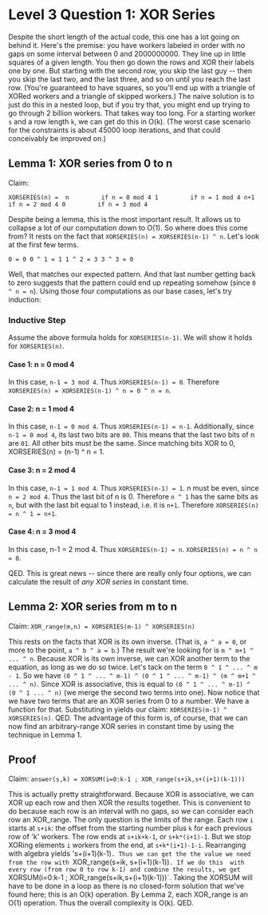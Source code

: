 # Level 3 Question 1: XOR Series

Despite the short length of the actual code, this one has a lot going on behind it. Here's the premise: you have workers labeled in order with no gaps
on some interval between 0 and 2000000000. They line up in little squares of a given length. You then go down the rows and XOR their labels
one by one. But starting with the second row, you skip the last guy -- then you skip the last two, and the last three, and so on until you
reach the last row. (You're guaranteed to have squares, so you'll end up with a triangle of XORed workers and a triangle of skipped workers.)
The naive solution is to just do this in a nested loop, but if you try that, you might end up trying to go through 2 billion workers. That
takes way too long. For a starting worker `s` and a row length `k`, we can get do this in O(k). (The worst case scenario for the constraints 
is about 45000 loop iterations, and that could conceivably be improved on.)

## Lemma 1: XOR series from 0 to n


Claim:

``
XORSERIES(n) = 
n         if n = 0 mod 4
1         if n = 1 mod 4
n+1       if n = 2 mod 4
0         if n = 3 mod 4
``

Despite being a lemma, this is the most important result. It allows us to collapse a lot of our computation down to O(1). 
So where does this come from? It rests on the fact that `XORSERIES(n) = XORSERIES(n-1) ^ n`. Let's look at the first few terms.

``
0 = 0
0 ^ 1 = 1
1 ^ 2 = 3
3 ^ 3 = 0
``

Well, that matches our expected pattern. And that last number getting back to zero suggests that the pattern could end up repeating somehow
(since `0 ^ n = n`). Using those four computations as our base cases, let's try induction:

### Inductive Step
Assume the above formula holds for `XORSERIES(n-1)`. We will show it holds for `XORSERIES(n)`.

#### Case 1: n = 0 mod 4
In this case, `n-1 = 3 mod 4`. Thus `XORSERIES(n-1) = 0`. Therefore `XORSERIES(n) = XORSERIES(n-1) ^ n = 0 ^ n = n`.

#### Case 2: n = 1 mod 4
In this case, `n-1 = 0 mod 4`. Thus `XORSERIES(n-1) = n-1`. Additionally, since `n-1 = 0 mod 4`, its last two bits are `00`. This means that
the last two bits of n are `01`. All other bits must be the same. Since matching bits XOR to 0, XORSERIES(n) = (n-1) ^ n = 1.

#### Case 3: n = 2 mod 4
In this case, `n-1 = 1 mod 4`. Thus `XORSERIES(n-1) = 1`. n must be even, since `n = 2 mod 4`. Thus the last bit of n is 0. Therefore `n ^ 1` 
has the same bits as `n`, but with the last bit equal to 1 instead, i.e. it is `n+1`. Therefore `XORSERIES(n) = n ^ 1 = n+1`.

#### Case 4: n = 3 mod 4
In this case, n-1 = 2 mod 4. Thus `XORSERIES(n-1) = n`. `XORSERIES(n) = n ^ n = 0`.

QED. This is great news -- since there are really only four options, we can calculate the result of *any XOR series* in constant time.

## Lemma 2: XOR series from m to n

Claim: `XOR_range(m,n) = XORSERIES(m-1) ^ XORSERIES(n)`

This rests on the facts that XOR is its own inverse. (That is, `a ^ a = 0`, or more to the point, `a ^ b ^ a = b`.)
The result we're looking for is `m ^ m+1 ^ ... ^ n`. Because XOR is its own inverse, we can XOR another term to the equation, as long as we 
do so twice. Let's tack on the term `0 ^ 1 ^ ... ^ m - 1`. So we have `(0 ^ 1 ^ ... ^ m-1) ^ (0 ^ 1 ^ ... ^ m-1) ^ (m ^ m+1 ^ ... ^ n)`.
Since XOR is associative, this is equal to `(0 ^ 1 ^ ... ^ m-1) ^ (0 ^ 1 ... ^ n)` (we merge the second two terms into one). 
Now notice that we have two terms that are an XOR series from 0 to a number. We have a function for that. Substituting in yields our claim:
`XORSERIES(m-1) ^ XORSERIES(n)`. QED. The advantage of this form is, of course, that we can now find an arbitrary-range XOR series in
constant time by using the technique in Lemma 1.

## Proof

Claim: `answer(s,k) = XORSUM(i=0:k-1 ; XOR_range(s+ik,s+(i+1)(k-1)))`

This is actually pretty straightforward. Because XOR is associative, we can XOR up each row and then XOR the results together. This is 
convenient to do because each row is an interval with no gaps, so we can consider each row an XOR_range. The only question is
the limits of the range. Each row `i` starts at `s+ik`: the offset from the starting number plus `k` for each previous row of 'k' workers.
The row ends at `s+ik+k-1`, or `s+k*(i+1)-1`. But we stop XORing elements `i` workers from the end, at `s+k*(i+1)-1-i`. Rearranging with 
algebra yields 's+(i+1)(k-1)`. Thus we can get the the value we need from the row with `XOR_range(s+ik, s+(i+1)(k-1))`. If we do this 
with every row (from row 0 to row k-1) and combine the results, we get `XORSUM(i=0:k-1 ; XOR_range(s+ik,s+(i+1)(k-1)))`. Taking the XORSUM
will have to be done in a loop as there is no closed-form solution that we've found here; this is an O(k) operation. By Lemma 2, 
each XOR_range is an O(1) operation. Thus the overall complexity is O(k). QED.



